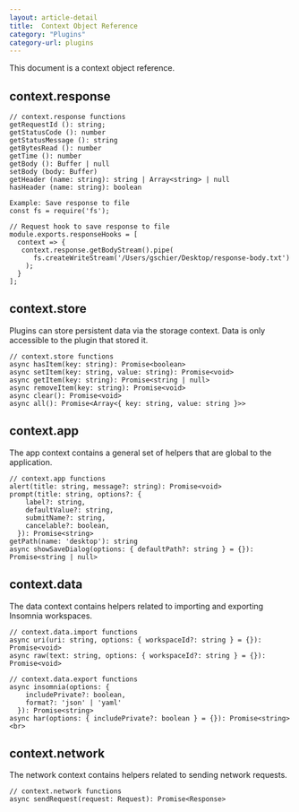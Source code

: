 ```yaml
---
layout: article-detail
title:  Context Object Reference
category: "Plugins"
category-url: plugins
---
```


This document is a context object reference. 

## context.response

```
// context.response functions
getRequestId (): string;
getStatusCode (): number
getStatusMessage (): string
getBytesRead (): number
getTime (): number
getBody (): Buffer | null
setBody (body: Buffer)
getHeader (name: string): string | Array<string> | null
hasHeader (name: string): boolean
```

```
Example: Save response to file
const fs = require('fs');

// Request hook to save response to file
module.exports.responseHooks = [
  context => {
   context.response.getBodyStream().pipe(
      fs.createWriteStream('/Users/gschier/Desktop/response-body.txt')
    );
  }
];
```

## context.store
Plugins can store persistent data via the storage context. Data is only accessible to the plugin that stored it.

```
// context.store functions
async hasItem(key: string): Promise<boolean>
async setItem(key: string, value: string): Promise<void>
async getItem(key: string): Promise<string | null>
async removeItem(key: string): Promise<void>
async clear(): Promise<void>
async all(): Promise<Array<{ key: string, value: string }>>
```

## context.app
The app context contains a general set of helpers that are global to the application.

```
// context.app functions
alert(title: string, message?: string): Promise<void>
prompt(title: string, options?: {
    label?: string,
    defaultValue?: string,
    submitName?: string,
    cancelable?: boolean,
  }): Promise<string>
getPath(name: 'desktop'): string
async showSaveDialog(options: { defaultPath?: string } = {}): Promise<string | null>
```

## context.data
The data context contains helpers related to importing and exporting Insomnia workspaces.

```
// context.data.import functions
async uri(uri: string, options: { workspaceId?: string } = {}): Promise<void>
async raw(text: string, options: { workspaceId?: string } = {}): Promise<void>

// context.data.export functions
async insomnia(options: { 
    includePrivate?: boolean,
    format?: 'json' | 'yaml'
  }): Promise<string>
async har(options: { includePrivate?: boolean } = {}): Promise<string><br>
```

## context.network
The network context contains helpers related to sending network requests.

```
// context.network functions
async sendRequest(request: Request): Promise<Response>
```